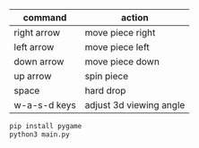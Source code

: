 |command|action|
|---|---|
|right arrow|move piece right|
|left arrow|move piece left|
|down arrow|move piece down|
|up arrow|spin piece|
|space|hard drop|
|w-a-s-d keys|adjust 3d viewing angle|




```sh
pip install pygame
python3 main.py
```
